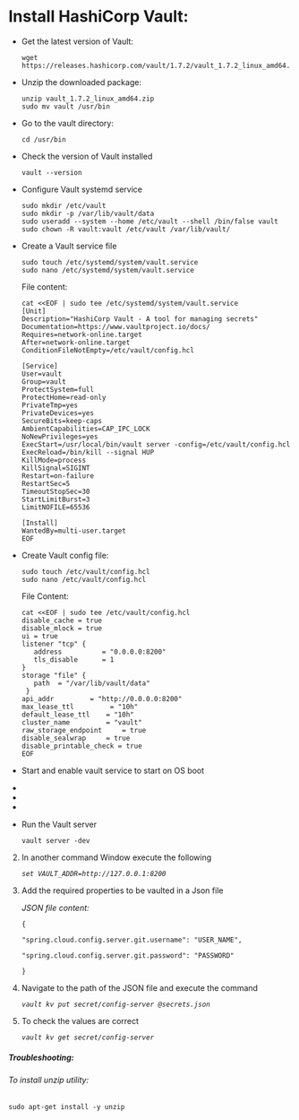# Install HashiCorp Vault:

- Get the latest version of Vault:

  ```shell
  wget https://releases.hashicorp.com/vault/1.7.2/vault_1.7.2_linux_amd64.zip
  ```

- Unzip the downloaded package:

  ```shell
  unzip vault_1.7.2_linux_amd64.zip
  sudo mv vault /usr/bin

- Go to the vault directory:

  ```shell
  cd /usr/bin
  ```

- Check the version of Vault installed

  ```she
  vault --version
  ```

- Configure Vault systemd service

  ```shell
  sudo mkdir /etc/vault
  sudo mkdir -p /var/lib/vault/data
  sudo useradd --system --home /etc/vault --shell /bin/false vault
  sudo chown -R vault:vault /etc/vault /var/lib/vault/
  ```

- Create a Vault service file

  ```shell
  sudo touch /etc/systemd/system/vault.service
  sudo nano /etc/systemd/system/vault.service
  ```

  File content:

  ```shell
  cat <<EOF | sudo tee /etc/systemd/system/vault.service
  [Unit]
  Description="HashiCorp Vault - A tool for managing secrets"
  Documentation=https://www.vaultproject.io/docs/
  Requires=network-online.target
  After=network-online.target
  ConditionFileNotEmpty=/etc/vault/config.hcl
  
  [Service]
  User=vault
  Group=vault
  ProtectSystem=full
  ProtectHome=read-only
  PrivateTmp=yes
  PrivateDevices=yes
  SecureBits=keep-caps
  AmbientCapabilities=CAP_IPC_LOCK
  NoNewPrivileges=yes
  ExecStart=/usr/local/bin/vault server -config=/etc/vault/config.hcl
  ExecReload=/bin/kill --signal HUP 
  KillMode=process
  KillSignal=SIGINT
  Restart=on-failure
  RestartSec=5
  TimeoutStopSec=30
  StartLimitBurst=3
  LimitNOFILE=65536
  
  [Install]
  WantedBy=multi-user.target
  EOF
  ```

- Create Vault config file:

  ```shell
  sudo touch /etc/vault/config.hcl
  sudo nano /etc/vault/config.hcl
  ```

  File Content:

  ```shell
  cat <<EOF | sudo tee /etc/vault/config.hcl
  disable_cache = true
  disable_mlock = true
  ui = true
  listener "tcp" {
     address          = "0.0.0.0:8200"
     tls_disable      = 1
  }
  storage "file" {
     path  = "/var/lib/vault/data"
   }
  api_addr         = "http://0.0.0.0:8200"
  max_lease_ttl         = "10h"
  default_lease_ttl    = "10h"
  cluster_name         = "vault"
  raw_storage_endpoint     = true
  disable_sealwrap     = true
  disable_printable_check = true
  EOF
  ```

  

- Start and enable vault service to start on OS boot

  

- 

- 

- 

- Run the Vault server

  `vault server -dev`

2. In another command Window execute the following

   _`set VAULT_ADDR=http://127.0.0.1:8200`_

3. Add the required properties to be vaulted in a Json file

   *JSON file content:*

   `{`

   `"spring.cloud.config.server.git.username": "USER_NAME",`

   `"spring.cloud.config.server.git.password": "PASSWORD"`

   `}`

4. Navigate to the path of the JSON file and execute the command 

   _`vault kv put secret/config-server @secrets.json`_

5. To check the values are correct 

   _`vault kv get secret/config-server`_



##### Troubleshooting:

###### To install unzip utility:

`sudo apt-get install -y unzip`